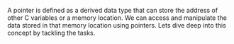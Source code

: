 A pointer is defined as a derived data type that can store the address of other C variables or a memory location. We can access and manipulate the data stored in that memory location using pointers.
Lets dive deep into this concept by tackling the tasks.
